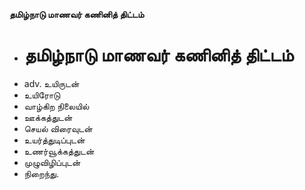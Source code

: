 **தமிழ்நாடு மாணவர் கணினித் திட்டம்**
- # தமிழ்நாடு மாணவர் கணினித் திட்டம்
- adv. உயிருடன்
- உயிரோடு
- வாழ்கிற நிலையில்
- ஊக்கத்துடன்
- செயல் விரைவுடன்
- உயர்த்துடிப்புடன்
- உணர்வூக்கத்துடன்
- முழுவிழிப்புடன்
- நிறைந்து.

